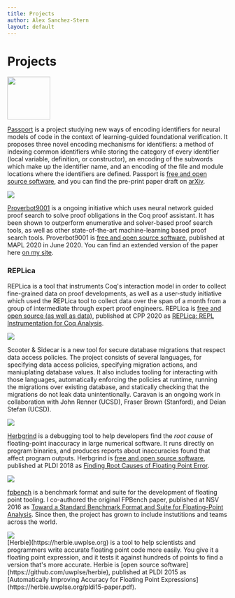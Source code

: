 ```yaml
---
title: Projects
author: Alex Sanchez-Stern
layout: default
---
```


Projects
========

<div markdown="1" class="project">
<img src="{{ site.url }}{{ site.baseurl }}/images/passport.png" style="height:7em;width:auto;" class="projectlogo"/>

<div markdown="1" class="projectdesc">

[Passport](https://github.com/LASER-UMASS/Passport/) is a project
studying new ways of encoding identifiers for neural models of code in
the context of learning-guided foundational verification. It proposes
three novel encoding mechanisms for identifiers: a method of indexing
common identifiers while storing the category of every identifier
(local variable, definition, or constructor), an encoding of the
subwords which make up the identifier name, and an encoding of the
file and module locations where the identifiers are defined. Passport
is [free and open source
software](https://github.com/LASER-UMASS/Passport/), and you can find
the pre-print paper draft on
[arXiv](https://arxiv.org/abs/2204.10370).
</div>
</div>

<div markdown="1" class="project">

<img src="https://proverbot9001.ucsd.edu/images/proverbot9001-logo-with-text.png" class="projectlogo"/>

<div markdown="1" class="projectdesc">

[Proverbot9001](https://proverbot9001.ucsd.edu) is a ongoing initiative
which uses neural network guided proof search to solve proof
obligations in the Coq proof assistant. It has been shown to
outperform enumerative and solver-based proof search tools, as well as
other state-of-the-art machine-learning based proof search
tools. Proverbot9001 is [free and open source
software](https://github.com/UCSD-PL/proverbot9001), published at MAPL
2020 in June 2020. You can find an extended version of the paper here
[on my site](papers/proverbot9001.pdf).

</div>
</div>

### REPLica

REPLica is a tool that instruments Coq's interaction model in order to
collect fine-grained data on proof developments, as well as a
user-study initiative which used the REPLica tool to collect data over
the span of a month from a group of intermediate through expert proof
engineers. REPLica is [free and open source (as well as
data)](https://github.com/uwplse/coq-change-analytics), published at
CPP 2020 as [REPLica: REPL Instrumentation for Coq
Analysis](papers/replica.pdf).

<div markdown="1" class="project">
<img src="{{ site.url }}{{ site.baseurl }}/images/caravan-placeholder-logo.png" class="projectlogo"/>

<div markdown="1" class="projectdesc">

Scooter & Sidecar is a new tool for secure database migrations that
respect data access policies. The project consists of several
languages, for specifying data access policies, specifying migration
actions, and maniuplating database values. It also includes tooling
for interacting with those languages, automatically enforcing the
policies at runtime, running the migrations over existing database,
and statically checking that the migrations do not leak data
unintentionally. Caravan is an ongoing work in collaboration with John
Renner (UCSD), Fraser Brown (Stanford), and Deian Stefan (UCSD).

</div>
</div>


<div markdown="1" class="project">
<img src="{{ site.url }}{{ site.baseurl }}/images/herbgrind_logo.png" class="projectlogo"/>

<div markdown="1" class="projectdesc">

[Herbgrind](http://herbgrind.ucsd.edu) is a debugging tool to help
developers find the *root cause* of floating-point inaccuracy in large
numerical software. It runs directly on program binaries, and produces
reports about inaccuracies found that affect program
outputs. Herbgrind is [free and open source
software](https://github.com/uwplse/herbgrind), published at PLDI 2018
as [Finding Root Causes of Floating Point
Error](http://herbgrind.ucsd.edu/herbgrind-pldi18.pdf).

</div>
</div>

<div markdown="1" class="project">
<img src="https://fpbench.org/img/logo.png" class="projectlogo"/>

<div markdown="1" class="projectdesc">

[fpbench](https://fpbench.org) is a benchmark format and suite for the
development of floating point tooling. I co-authored the original
FPBench paper, published at NSV 2016 as [Toward a Standard Benchmark
Format and Suite for Floating-Point
Analysis](https://fpbench.org/nsv16-paper.pdf). Since then, the project
has grown to include instutitions and teams across the world.

</div>
</div>

<div markdown="1" class="project">
<img src="https://herbie.uwplse.org/logo.png" class="projectlogo"/>

<div markdown="1" class="projectdesc">
[Herbie](https://herbie.uwplse.org) is a tool to help scientists and
programmers write accurate floating point code more easily. You give
it a floating point expression, and it tests it against hundreds of
points to find a version that's more accurate. Herbie is [open source
software](https://github.com/uwplse/herbie), published at PLDI 2015 as
[Automatically Improving Accuracy for Floating Point
Expressions](https://herbie.uwplse.org/pldi15-paper.pdf).

</div>
</div>
